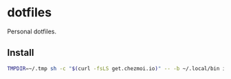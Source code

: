 # dotfiles

Personal dotfiles.

## Install

```bash
TMPDIR=~/.tmp sh -c "$(curl -fsLS get.chezmoi.io)" -- -b ~/.local/bin init --apply kibaamor && exec zsh -l
```

